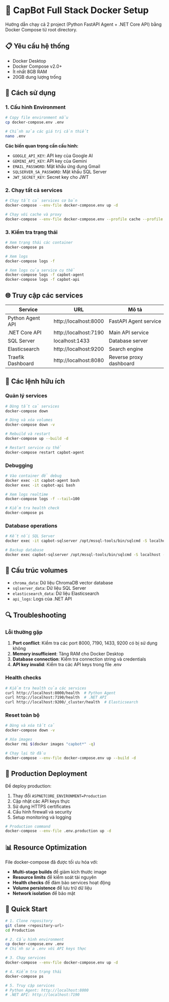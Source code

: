 # 🐳 CapBot Full Stack Docker Setup

Hướng dẫn chạy cả 2 project (Python FastAPI Agent + .NET Core API) bằng Docker Compose từ root directory.

## 📋 Yêu cầu hệ thống

- Docker Desktop
- Docker Compose v2.0+
- Ít nhất 8GB RAM
- 20GB dung lượng trống

## 🚀 Cách sử dụng

### 1. Cấu hình Environment

```bash
# Copy file environment mẫu
cp docker-compose.env .env

# Chỉnh sửa các giá trị cần thiết
nano .env
```

**Các biến quan trọng cần cấu hình:**
- `GOOGLE_API_KEY`: API key của Google AI
- `GEMINI_API_KEY`: API key của Gemini
- `EMAIL_PASSWORD`: Mật khẩu ứng dụng Gmail
- `SQLSERVER_SA_PASSWORD`: Mật khẩu SQL Server
- `JWT_SECRET_KEY`: Secret key cho JWT

### 2. Chạy tất cả services

```bash
# Chạy tất cả services cơ bản
docker-compose --env-file docker-compose.env up -d

# Chạy với cache và proxy
docker-compose --env-file docker-compose.env --profile cache --profile proxy up -d
```

### 3. Kiểm tra trạng thái

```bash
# Xem trạng thái các container
docker-compose ps

# Xem logs
docker-compose logs -f

# Xem logs của service cụ thể
docker-compose logs -f capbot-agent
docker-compose logs -f capbot-api
```

## 🌐 Truy cập các services

| Service | URL | Mô tả |
|---------|-----|-------|
| Python Agent API | http://localhost:8000 | FastAPI Agent service |
| .NET Core API | http://localhost:7190 | Main API service |
| SQL Server | localhost:1433 | Database server |
| Elasticsearch | http://localhost:9200 | Search engine |
| Traefik Dashboard | http://localhost:8080 | Reverse proxy dashboard |

## 🔧 Các lệnh hữu ích

### Quản lý services

```bash
# Dừng tất cả services
docker-compose down

# Dừng và xóa volumes
docker-compose down -v

# Rebuild và restart
docker-compose up --build -d

# Restart service cụ thể
docker-compose restart capbot-agent
```

### Debugging

```bash
# Vào container để debug
docker exec -it capbot-agent bash
docker exec -it capbot-api bash

# Xem logs realtime
docker-compose logs -f --tail=100

# Kiểm tra health check
docker-compose ps
```

### Database operations

```bash
# Kết nối SQL Server
docker exec -it capbot-sqlserver /opt/mssql-tools/bin/sqlcmd -S localhost -U sa -P YourStrong@Passw0rd123

# Backup database
docker exec capbot-sqlserver /opt/mssql-tools/bin/sqlcmd -S localhost -U sa -P YourStrong@Passw0rd123 -Q "BACKUP DATABASE capbot_db TO DISK = '/var/opt/mssql/backup/capbot_db.bak'"
```

## 📁 Cấu trúc volumes

- `chroma_data`: Dữ liệu ChromaDB vector database
- `sqlserver_data`: Dữ liệu SQL Server
- `elasticsearch_data`: Dữ liệu Elasticsearch
- `api_logs`: Logs của .NET API

## 🔍 Troubleshooting

### Lỗi thường gặp

1. **Port conflict**: Kiểm tra các port 8000, 7190, 1433, 9200 có bị sử dụng không
2. **Memory insufficient**: Tăng RAM cho Docker Desktop
3. **Database connection**: Kiểm tra connection string và credentials
4. **API key invalid**: Kiểm tra các API keys trong file .env

### Health checks

```bash
# Kiểm tra health của các services
curl http://localhost:8000/health  # Python Agent
curl http://localhost:7190/health  # .NET API
curl http://localhost:9200/_cluster/health  # Elasticsearch
```

### Reset toàn bộ

```bash
# Dừng và xóa tất cả
docker-compose down -v

# Xóa images
docker rmi $(docker images "capbot*" -q)

# Chạy lại từ đầu
docker-compose --env-file docker-compose.env up --build -d
```

## 🚀 Production Deployment

Để deploy production:

1. Thay đổi `ASPNETCORE_ENVIRONMENT=Production`
2. Cập nhật các API keys thực
3. Sử dụng HTTPS certificates
4. Cấu hình firewall và security
5. Setup monitoring và logging

```bash
# Production command
docker-compose --env-file .env.production up -d
```

## 📊 Resource Optimization

File docker-compose đã được tối ưu hóa với:
- **Multi-stage builds** để giảm kích thước image
- **Resource limits** để kiểm soát tài nguyên
- **Health checks** để đảm bảo services hoạt động
- **Volume persistence** để lưu trữ dữ liệu
- **Network isolation** để bảo mật

## 🎯 Quick Start

```bash
# 1. Clone repository
git clone <repository-url>
cd Production

# 2. Cấu hình environment
cp docker-compose.env .env
# Chỉnh sửa .env với API keys thực

# 3. Chạy services
docker-compose --env-file docker-compose.env up -d

# 4. Kiểm tra trạng thái
docker-compose ps

# 5. Truy cập services
# Python Agent: http://localhost:8000
# .NET API: http://localhost:7190
```
